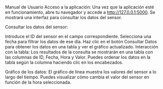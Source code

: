 Manual de Usuario
Acceso a la aplicación:
Una vez que la aplicación esté en funcionamiento, abre tu navegador y accede a http://127.0.0.1:5000. Se mostrará una interfaz para consultar los datos del sensor.

Consultar los datos del sensor:

Introduce el ID del sensor en el campo correspondiente.
Selecciona una fecha para filtrar los datos de ese día.
Haz clic en el botón Consultar Datos para obtener los datos en una tabla y ver el gráfico actualizado.
Interacción con la tabla:
Los resultados de la consulta se mostrarán en una tabla con las columnas de ID, Fecha, Hora y Valor. Puedes ordenar los datos en la tabla según la columna haciendo clic en los encabezados.

Gráfico de los datos:
El gráfico de línea muestra los valores del sensor a lo largo del tiempo. Puedes visualizar cómo cambia el valor del sensor en función de la hora seleccionada.